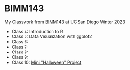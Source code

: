 # BIMM143

My Classwork from [BIMM143](https://bioboot.github.io/bimm143_W23/) at UC San Diego Winter 2023

- Class 4: Introduction to R
- Class 5: Data Visualization with ggplot2
- Class 6:
- Class 7: 
- Class 8: 
- Class 9: 
- Class 10: [Mini "Halloween" Project](https://github.com/Max96706/bimm143_github/blob/main/class10/class10lab.qmd)
